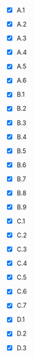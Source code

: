 - [x] A.1
- [x] A.2
- [x] A.3
- [x] A.4
- [x] A.5
- [x] A.6

- [x] B.1
- [x] B.2
- [x] B.3
- [x] B.4
- [x] B.5
- [x] B.6
- [x] B.7
- [x] B.8
- [x] B.9

- [x] C.1
- [x] C.2
- [x] C.3
- [x] C.4
- [x] C.5
- [x] C.6
- [x] C.7

- [x] D.1
- [x] D.2
- [x] D.3